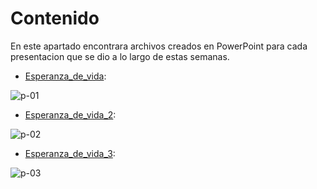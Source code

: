 # Contenido
En este apartado encontrara archivos creados en  PowerPoint   para cada presentacion que se dio a lo largo de estas semanas.

- [Esperanza_de_vida](https://github.com/team1ndata/InData/raw/main/Presentaciones/Esperanza_de_vida.pptx):

![p-01](https://user-images.githubusercontent.com/93687273/197568402-dbd6e72b-3826-43b9-8569-42c352786eb9.png)
- [Esperanza_de_vida_2](https://github.com/team1ndata/InData/raw/main/Presentaciones/Esperanza_de_vida_2.pptx):

![p-02](https://user-images.githubusercontent.com/93687273/197568423-8f309760-f615-4a9c-9bce-f30a053c26eb.png)
- [Esperanza_de_vida_3](https://github.com/team1ndata/InData/raw/main/Presentaciones/Esperanza_de_vida_3.pptx):

![p-03](https://user-images.githubusercontent.com/93687273/197568436-fe7126e9-f8a8-4dca-bed9-c9f1fe53ffc1.png)

